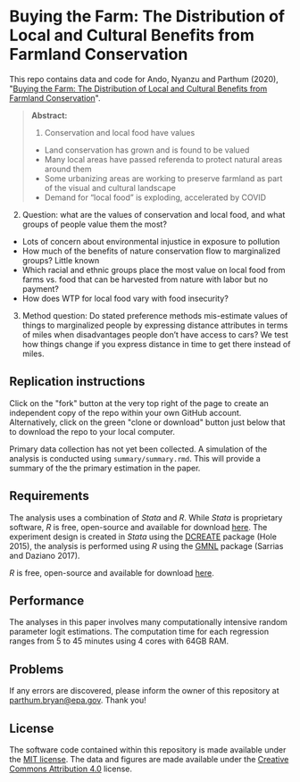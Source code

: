 # Buying the Farm: The Distribution of Local and Cultural Benefits from Farmland Conservation


This repo contains data and code for Ando, Nyanzu and Parthum (2020), "[Buying the Farm: The Distribution of Local and Cultural Benefits from Farmland Conservation](http://dx.doi.org/)". 

> **Abstract:** 
> 1.	Conservation and local food have values
>    * Land conservation has grown and is found to be valued
>    *	Many local areas have passed referenda to protect natural areas around them
>    *	Some urbanizing areas are working to preserve farmland as part of the visual and cultural landscape
>    *	Demand for “local food” is exploding, accelerated by COVID
2.	Question: what are the values of conservation and local food, and what groups of people value them the most?
  *	Lots of concern about environmental injustice in exposure to pollution
  *	How much of the benefits of nature conservation flow to marginalized groups? Little known
  *	Which racial and ethnic groups place the most value on local food from farms vs. food that can be harvested from nature with labor but no payment? 
  *	How does WTP for local food vary with food insecurity?
3.	Method question: Do stated preference methods mis-estimate values of things to marginalized people by expressing distance attributes in terms of miles when disadvantages people don’t have access to cars? We test how things change if you express distance in time to get there instead of miles.

## Replication instructions
Click on the "fork" button at the very top right of the page to create an independent copy of the repo within your own GitHub account. Alternatively, click on the green "clone or download" button just below that to download the repo to your local computer. 

Primary data collection has not yet been collected. A simulation of the analysis is conducted using `summary/summary.rmd`. This will provide a summary of the the primary estimation in the paper.

## Requirements

The analysis uses a combination of *Stata* and *R*. While *Stata* is proprietary software, *R* is free, open-source and available for download [here](https://www.r-project.org/). The experiment design is created in *Stata* using the [DCREATE](https://ideas.repec.org/c/boc/bocode/s458059.html) package (Hole 2015), the analysis is performed using *R* using the [GMNL](https://cran.r-project.org/web/packages/gmnl/gmnl.pdf) package (Sarrias and Daziano 2017). 

*R* is free, open-source and available for download [here](https://www.r-project.org/).

## Performance

The analyses in this paper involves many computationally intensive random parameter logit estimations. The computation time for each regression ranges from 5 to 45 minutes using 4 cores with 64GB RAM.

## Problems

If any errors are discovered, please inform the owner of this repository at parthum.bryan@epa.gov. Thank you!

## License

The software code contained within this repository is made available under the [MIT license](http://opensource.org/licenses/mit-license.php). The data and figures are made available under the [Creative Commons Attribution 4.0](https://creativecommons.org/licenses/by/4.0/) license.
